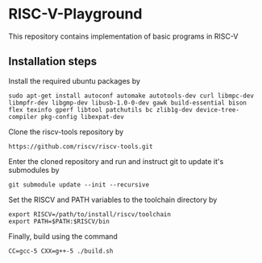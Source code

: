 # RISC-V-Playground
This repository contains implementation of basic programs in RISC-V

## Installation steps
Install the required ubuntu packages by 
```
sudo apt-get install autoconf automake autotools-dev curl libmpc-dev libmpfr-dev libgmp-dev libusb-1.0-0-dev gawk build-essential bison flex texinfo gperf libtool patchutils bc zlib1g-dev device-tree-compiler pkg-config libexpat-dev
```
Clone the riscv-tools repository by 
```
https://github.com/riscv/riscv-tools.git
```
Enter the cloned repository and run and instruct git to update it's submodules by
```
git submodule update --init --recursive
```
Set the RISCV and PATH variables to the toolchain directory by
```
export RISCV=/path/to/install/riscv/toolchain
export PATH=$PATH:$RISCV/bin
```
Finally, build using the command
```
CC=gcc-5 CXX=g++-5 ./build.sh
```
